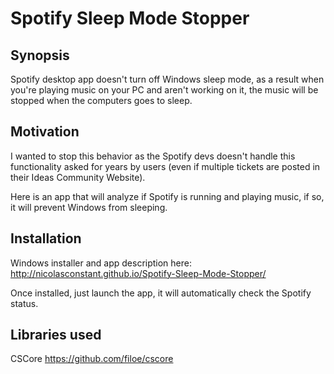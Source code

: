 # Spotify Sleep Mode Stopper

## Synopsis 

Spotify desktop app doesn't turn off Windows sleep mode, as a result when you're playing music on your PC and aren't working on it, the music will be stopped when the computers goes to sleep.

## Motivation

I wanted to stop this behavior as the Spotify devs doesn't handle this functionality asked for years by users (even if multiple tickets are posted in their Ideas Community Website).

Here is an app that will analyze if Spotify is running and playing music, if so, it will prevent Windows from sleeping.

## Installation

Windows installer and app description here:
http://nicolasconstant.github.io/Spotify-Sleep-Mode-Stopper/

Once installed, just launch the app, it will automatically check the Spotify status.

## Libraries used

CSCore https://github.com/filoe/cscore

